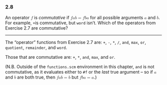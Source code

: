 ### 2.8
An operator <math><mi>f</mi></math> is _commutative_ if <math><mi>f</mi><mfenced><mi>a</mi><mi>b</mi></mfenced><mo>=</mo><mi>f</mi><mfenced><mi>b</mi><mi>a</mi></mfenced></math> for all possible arguments <math><mi>a</mi></math> and <math><mi>b</mi></math>. For example, `+`is commutative, but `word` isn’t. Which of the operators from Exercise 2.7 are commutative?

***

The “operator” functions from Exercise 2.7 are: `+`, `-`, `*`, `/`, `and`, `max`, `or`, `quotient`, `remainder`, and `word`.

Those that are commutative are: `+`, `*`, `and`, `max`, and `or`.

(N.B. Outside of the `functions.scm` environment in this chapter, `and` is not commutative, as it evaluates either to `#f` or the _last_ true argument – so if <math><mi>a</mi></math> and <math><mi>b</mi></math> are both true, then <math><mi>f</mi><mfenced><mi>a</mi><mi>b</mi></mfenced><mo>=</mo><mi>b</mi></math> but <math><mi>f</mi><mfenced><mi>b</mi><mi>a</mi></mfenced><mo>=</mo><mi>a</mi></math>.)